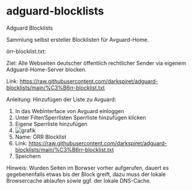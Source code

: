 # adguard-blocklists
Adguard Blocklists

Sammlung selbst ersteller Blocklisten für Avguard-Home.

örr-blocklist.txt:

Ziel: Alle Webseiten deutscher öffentlich rechtlicher Sender via eigenem Adguard-Home-Server blocken.

Link: https://raw.githubusercontent.com/darkspiret/adguard-blocklists/main/%C3%B6rr-blocklist.txt

Anleitung: Hinzufügen der Liste zu Avguard:

1) In das Webinterface von Avguard einloggen
2) Unter Filter/Sperrlisten Sperrliste hinzufügen klicken
3) Eigene Sperrliste hinzufügen
4) ![grafik](https://github.com/darkspiret/adguard-blocklists/assets/150554246/91eeeceb-927f-47ea-925c-2e743fd7fecd)
5) Name: ÖRR Blocklist
6) Link: https://raw.githubusercontent.com/darkspiret/adguard-blocklists/main/%C3%B6rr-blocklist.txt
7) Speichern

Hinweis: Wurden Seiten im Borwser vorher aufgerufen, dauert es gegebenenfalls etwas bis der Block greift, dazu muss der lokale Browsercache ablaufen sowie ggf. der lokale DNS-Cache.
